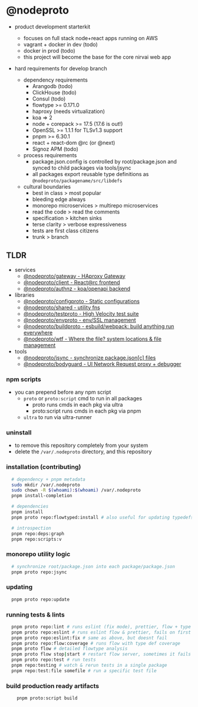 # @nodeproto

- product development starterkit
  - focuses on full stack node+react apps running on AWS
  - vagrant + docker in dev (todo)
  - docker in prod (todo)
  - this project will become the base for the core nirvai web app

- hard requirements for develop branch
  - dependency requirements
    - Arangodb (todo)
    - ClickHouse (todo)
    - Consul (todo)
    - flowtype >= 0.171.0
    - haproxy (needs virtualization)
    - koa => 2
    - node + corepack >= 17.5 (17.6 is out!)
    - OpenSSL >= 1.1.1 for TLSv1.3 support
    - pnpm >= 6.30.1
    - react + react-dom @rc (or @next)
    - Signoz APM (todo)
  - process requirements
    - package.json.config is controlled  by root/package.json and synced to child packages via tools/jsync
    - all packages export reusable type definitions as `@nodeproto/packagename/src/libdefs`
  - cultural boundaries
    - best in class > most popular
    - bleeding edge always
    - monorepo microservices > multirepo microservices
    - read the code > read the comments
    - specification > kitchen sinks
    - terse clarity > verbose expressiveness
    - tests are first class citizens
    - trunk > branch

## TLDR


- services
  - [@nodeproto/gateway - HAproxy Gateway](packages/apps/gateway/README.md)
  - [@nodeproto/client - React@rc frontend](packages/apps/client/README.md)
  - [@nodeproto/authnz - koa/openapi backend](packages/apps/authnz/README.md)
- libraries
  - [@nodeproto/configproto - Static configurations](packages/libraries/configproto/README.md)
  - [@nodeproto/shared - utility fns](packages/libraries/shared/README.md)
  - [@nodeproto/testproto - High Velocity test suite](packages/libraries/testproto/README.md)
  - [@nodeproto/envproto - env/SSL management](packages/libraries/envproto/README.md)
  - [@nodeproto/buildproto - esbuild/webpack: build anything run everywhere](packages/libraries/buildproto/README.md)
  - [@nodeproto/wtf - Where the file? system locations & file management](packages/libraries/wtf/README.md)
- tools
  - [@nodeproto/jsync - synchronize package.json[c] files](packages/tools/jsync/README.md)
  - [@nodeproto/bodyguard - UI Network Request proxy + debugger](packages/tools/bodyguard/README.md)

### npm scripts

- you can prepend before any npm script
  - `proto` or `proto:script` cmd to run in all packages
    - proto runs cmds in each pkg via ultra
    - proto:script runs cmds in each pkg via pnpm
  - `ultra` to run via ultra-runner

### uninstall

- to remove this repository completely from your system
- delete the `/var/.nodeproto` directory, and this repository


### installation (contributing)

```sh
  # dependency + pnpm metadata
  sudo mkdir /var/.nodeproto
  sudo chown -R $(whoami):$(whoami) /var/.nodeproto
  pnpm install-completion

  # dependencies
  pnpm install
  pnpm proto repo:flowtyped:install # also useful for updating typedefs across dependent packages

  # introspection
  pnpm repo:deps:graph
  pnpm repo:scripts:v
```

### monorepo utility logic

```sh
  # synchronize root/package.json into each package/package.json
  pnpm proto repo:jsync

```

### updating

```sh
  pnpm proto repo:update
```

### running tests & lints

  ```sh
    pnpm proto repo:lint # runs eslint (fix mode), prettier, flow + type coverage
    pnpm proto repo:eslint # runs eslint flow & prettier, fails on first package with lint errs
    pnpm proto repo:eslint:fix # same as above, but doesnt fail
    pnpm proto repo:flow:coverage # runs flow with type def coverage
    pnpm proto flow # detailed flowtype analysis
    pnpm proto flow stop|start # restart flow server, sometimes it fails to pick up changes to deep external libdefs
    pnpm proto repo:test # run tests
    pnpm repo:testing # watch & rerun tests in a single package
    pnpm repo:test:file somefile # run a specific test file

  ```

### build production ready artifacts

```sh
    pnpm proto:script build

```

